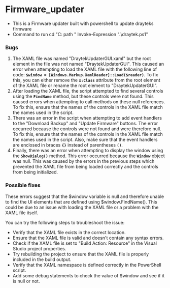 # Firmware_updater

- This is a Firmware updater built with powershell to update drayteks firmware 
- Command to run cd "C: path " Invoke-Expression ".\draytek.ps1"

### Bugs

1. The XAML file was named "DraytekUpdaterGUI.xaml" but the root element in the file was not named "DraytekUpdaterGUI". This caused an error when attempting to load the XAML file with the following line of code: **`$window = [Windows.Markup.XamlReader]::Load($reader)`**. To fix this, you can either remove the **`x:Class`** attribute from the root element of the XAML file or rename the root element to "DraytekUpdaterGUI".
2. After loading the XAML file, the script attempted to find several controls using the **`FindName`** method, but these controls were not found. This caused errors when attempting to call methods on these null references. To fix this, ensure that the names of the controls in the XAML file match the names used in the script.
3. There was an error in the script when attempting to add event handlers to the "Download Backup" and "Update Firmware" buttons. The error occurred because the controls were not found and were therefore null. To fix this, ensure that the names of the controls in the XAML file match the names used in the script. Also, make sure that the event handlers are enclosed in braces **`{}`** instead of parentheses **`()`**.
4. Finally, there was an error when attempting to display the window using the **`ShowDialog()`** method. This error occurred because the **`Window`** object was null. This was caused by the errors in the previous steps which prevented the XAML file from being loaded correctly and the controls from being initialized.
 

 ### Possible fixes

 These errors suggest that the $window variable is null and therefore unable to find the UI elements that are defined using $window.FindName(). This could be due to an issue with loading the XAML file or a problem with the XAML file itself.

 You can try the following steps to troubleshoot the issue:

   - Verify that the XAML file exists in the correct location.
   - Ensure that the XAML file is valid and doesn't contain any syntax errors.
   - Check if the XAML file is set to "Build Action: Resource" in the Visual Studio project properties.
   - Try rebuilding the project to ensure that the XAML file is properly included in the build output.
   - Verify that the XAML namespace is defined correctly in the PowerShell script.
   - Add some debug statements to check the value of $window and see if it is null or not.
